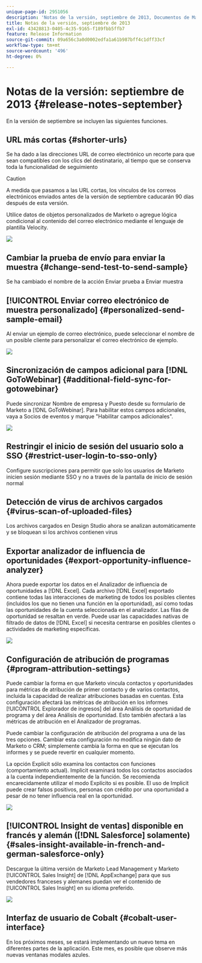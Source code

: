 ```yaml
---
unique-page-id: 2951056
description: 'Notas de la versión, septiembre de 2013, Documentos de Marketo: documentación del producto'
title: Notas de la versión, septiembre de 2013
exl-id: 43428813-0405-4c35-9165-f189fbb5ffb7
feature: Release Information
source-git-commit: 09a656c3a0d0002edfa1a61b987bff4c1dff33cf
workflow-type: tm+mt
source-wordcount: '496'
ht-degree: 0%

---
```


# Notas de la versión: septiembre de 2013 {#release-notes-september}

En la versión de septiembre se incluyen las siguientes funciones.

## URL más cortas {#shorter-urls}

Se ha dado a las direcciones URL de correo electrónico un recorte para que sean compatibles con los clics del destinatario, al tiempo que se conserva toda la funcionalidad de seguimiento

>[!CAUTION]
>
>A medida que pasamos a las URL cortas, los vínculos de los correos electrónicos enviados antes de la versión de septiembre caducarán 90 días después de esta versión.

Utilice datos de objetos personalizados de Marketo o agregue lógica condicional al contenido del correo electrónico mediante el lenguaje de plantilla Velocity.

![](assets/image2014-9-22-17-3a10-3a56.png)

## Cambiar la prueba de envío para enviar la muestra {#change-send-test-to-send-sample}

Se ha cambiado el nombre de la acción Enviar prueba a Enviar muestra

## [!UICONTROL Enviar correo electrónico de muestra personalizado] {#personalized-send-sample-email}

Al enviar un ejemplo de correo electrónico, puede seleccionar el nombre de un posible cliente para personalizar el correo electrónico de ejemplo.

![](assets/image2014-9-22-17-3a11-3a22.png)

## Sincronización de campos adicional para [!DNL GoToWebinar] {#additional-field-sync-for-gotowebinar}

Puede sincronizar Nombre de empresa y Puesto desde su formulario de Marketo a [!DNL GoToWebinar]. Para habilitar estos campos adicionales, vaya a Socios de eventos y marque &quot;Habilitar campos adicionales&quot;.

![](assets/image2014-9-22-17-3a11-3a53.png)

## Restringir el inicio de sesión del usuario solo a SSO {#restrict-user-login-to-sso-only}

Configure suscripciones para permitir que solo los usuarios de Marketo inicien sesión mediante SSO y no a través de la pantalla de inicio de sesión normal

## Detección de virus de archivos cargados {#virus-scan-of-uploaded-files}

Los archivos cargados en Design Studio ahora se analizan automáticamente y se bloquean si los archivos contienen virus

## Exportar analizador de influencia de oportunidades {#export-opportunity-influence-analyzer}

Ahora puede exportar los datos en el Analizador de influencia de oportunidades a [!DNL Excel]. Cada archivo [!DNL Excel] exportado contiene todas las interacciones de marketing de todos los posibles clientes (incluidos los que no tienen una función en la oportunidad), así como todas las oportunidades de la cuenta seleccionada en el analizador. Las filas de oportunidad se resaltan en verde. Puede usar las capacidades nativas de filtrado de datos de [!DNL Excel] si necesita centrarse en posibles clientes o actividades de marketing específicas.

![](assets/image2014-9-22-17-3a12-3a23.png)

## Configuración de atribución de programas {#program-attribution-settings}

Puede cambiar la forma en que Marketo vincula contactos y oportunidades para métricas de atribución de primer contacto y de varios contactos, incluida la capacidad de realizar atribuciones basadas en cuentas. Esta configuración afectará las métricas de atribución en los informes [!UICONTROL Explorador de ingresos] del área Análisis de oportunidad de programa y del área Análisis de oportunidad. Esto también afectará a las métricas de atribución en el Analizador de programas.

Puede cambiar la configuración de atribución del programa a una de las tres opciones. Cambiar esta configuración no modifica ningún dato de Marketo o CRM; simplemente cambia la forma en que se ejecutan los informes y se puede revertir en cualquier momento.

La opción Explicit sólo examina los contactos con funciones (comportamiento actual). Implicit examinará todos los contactos asociados a la cuenta independientemente de la función. Se recomienda encarecidamente utilizar el modo Explícito si es posible. El uso de Implicit puede crear falsos positivos, personas con crédito por una oportunidad a pesar de no tener influencia real en la oportunidad.

![](assets/image2014-9-22-17-3a12-3a43.png)

## [!UICONTROL Insight de ventas] disponible en francés y alemán ([!DNL Salesforce] solamente) {#sales-insight-available-in-french-and-german-salesforce-only}

Descargue la última versión de Marketo Lead Management y Marketo [!UICONTROL Sales Insight] de [!DNL AppExchange] para que sus vendedores franceses y alemanes puedan ver el contenido de [!UICONTROL Sales Insight] en su idioma preferido.

![](assets/image2014-9-22-17-3a13-3a12.png)

## Interfaz de usuario de Cobalt {#cobalt-user-interface}

En los próximos meses, se estará implementando un nuevo tema en diferentes partes de la aplicación. Este mes, es posible que observe más nuevas ventanas modales azules.
